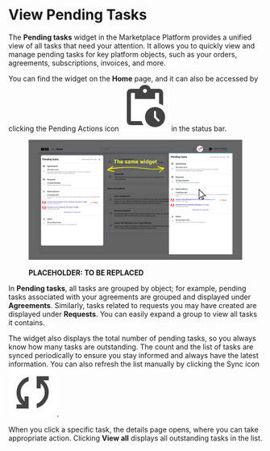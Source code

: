 # View Pending Tasks

The **Pending tasks** widget in the Marketplace Platform provides a unified view of all tasks that need your attention. It allows you to quickly view and manage pending tasks for key platform objects, such as your orders, agreements, subscriptions, invoices, and more.&#x20;

You can find the widget on the **Home** page, and it can also be accessed by clicking the Pending Actions icon <img src="../../../.gitbook/assets/icon_pending_actions.png" alt="" data-size="line"> in the status bar.

<figure><img src="../../../.gitbook/assets/object_spotlight.png" alt=""><figcaption><p><strong>PLACEHOLDER: TO BE REPLACED</strong></p></figcaption></figure>

In **Pending tasks**, all tasks are grouped by object; for example, pending tasks associated with your agreements are grouped and displayed under **Agreements**. Similarly, tasks related to requests you may have created are displayed under **Requests**. You can easily expand a group to view all tasks it contains.&#x20;

The widget also displays the total number of pending tasks, so you always know how many tasks are outstanding. The count and the list of tasks are synced periodically to ensure you stay informed and always have the latest information. You can also refresh the list manually by clicking the Sync icon <img src="../../../.gitbook/assets/icon_sync.png" alt="" data-size="line">.

When you click a specific task, the details page opens, where you can take appropriate action. Clicking **View all** displays all outstanding tasks in the list.&#x20;
